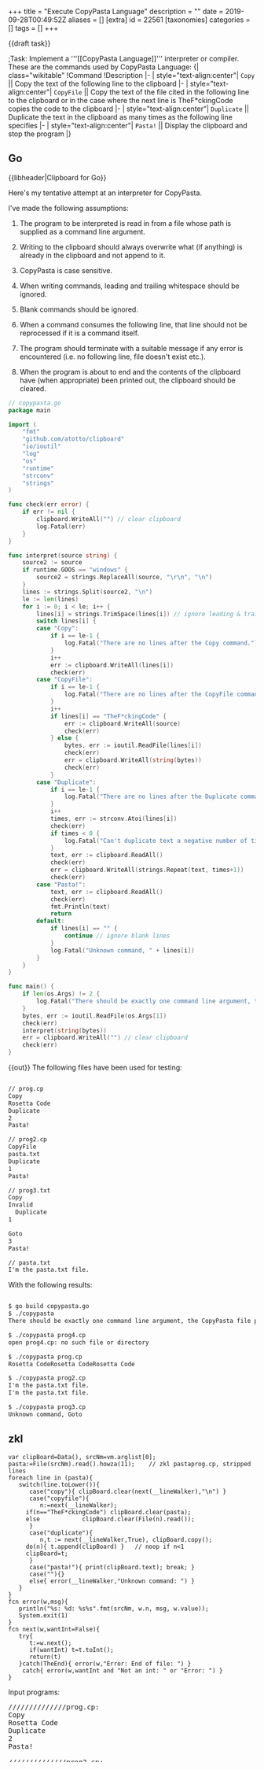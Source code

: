 +++
title = "Execute CopyPasta Language"
description = ""
date = 2019-09-28T00:49:52Z
aliases = []
[extra]
id = 22561
[taxonomies]
categories = []
tags = []
+++

{{draft task}}

;Task:
Implement a '''[[CopyPasta Language]]''' interpreter or compiler. These are the commands used by CopyPasta Language:
{| class="wikitable"
!Command
!Description
|-
| style="text-align:center"| <code>Copy</code> || Copy the text of the following line to the clipboard
|-
| style="text-align:center"| <code>CopyFile</code> || Copy the text of the file cited in the following line to the clipboard or in the case where the next line is TheF*ckingCode copies the code to the clipboard
|-
| style="text-align:center"| <code>Duplicate</code> || Duplicate the text in the clipboard as many times as the following line specifies
|-
| style="text-align:center"| <code>Pasta!</code> || Display the clipboard and stop the program
|}



## Go

{{libheader|Clipboard for Go}}


Here's my tentative attempt at an interpreter for CopyPasta.

I've made the following assumptions:

1. The program to be interpreted is read in from a file whose path is supplied as a command line argument.

2. Writing to the clipboard should always overwrite what (if anything) is already in the clipboard and not append to it.

3. CopyPasta is case sensitive.

4. When writing commands, leading and trailing whitespace should be ignored.

5. Blank commands should be ignored.

6. When a command consumes the following line, that line should not be reprocessed if it is a command itself.

7. The program should terminate with a suitable message if any error is encountered (i.e. no following line, file doesn't exist etc.).

8. When the program is about to end and the contents of the clipboard have (when appropriate) been printed out, the clipboard should be cleared. 

```go
// copypasta.go
package main

import (
    "fmt"
    "github.com/atotto/clipboard"
    "io/ioutil"
    "log"
    "os"
    "runtime"
    "strconv"
    "strings"
)

func check(err error) {
    if err != nil {
        clipboard.WriteAll("") // clear clipboard
        log.Fatal(err)
    }
}

func interpret(source string) {
    source2 := source
    if runtime.GOOS == "windows" {
        source2 = strings.ReplaceAll(source, "\r\n", "\n")
    }
    lines := strings.Split(source2, "\n")
    le := len(lines)
    for i := 0; i < le; i++ {
        lines[i] = strings.TrimSpace(lines[i]) // ignore leading & trailing whitespace
        switch lines[i] {
        case "Copy":
            if i == le-1 {
                log.Fatal("There are no lines after the Copy command.")
            }
            i++
            err := clipboard.WriteAll(lines[i])
            check(err)
        case "CopyFile":
            if i == le-1 {
                log.Fatal("There are no lines after the CopyFile command.")
            }
            i++
            if lines[i] == "TheF*ckingCode" {
                err := clipboard.WriteAll(source)
                check(err)                
            } else {
                bytes, err := ioutil.ReadFile(lines[i])
                check(err)
                err = clipboard.WriteAll(string(bytes))
                check(err)                
            }
        case "Duplicate":
            if i == le-1 {
                log.Fatal("There are no lines after the Duplicate command.")
            }
            i++
            times, err := strconv.Atoi(lines[i])
            check(err)
            if times < 0 {
                log.Fatal("Can't duplicate text a negative number of times.")
            }
            text, err := clipboard.ReadAll()
            check(err)
            err = clipboard.WriteAll(strings.Repeat(text, times+1))
            check(err)
        case "Pasta!":
            text, err := clipboard.ReadAll()
            check(err)
            fmt.Println(text)
            return
        default:
            if lines[i] == "" {
                continue // ignore blank lines
            }
            log.Fatal("Unknown command, " + lines[i])
        }
    }
}

func main() {
    if len(os.Args) != 2 {
        log.Fatal("There should be exactly one command line argument, the CopyPasta file path.")
    }
    bytes, err := ioutil.ReadFile(os.Args[1])
    check(err)
    interpret(string(bytes))
    err = clipboard.WriteAll("") // clear clipboard
    check(err)
}
```


{{out}}
The following files have been used for testing:

```txt

// prog.cp
Copy
Rosetta Code
Duplicate
2
Pasta!

// prog2.cp
CopyFile
pasta.txt
Duplicate
1
Pasta!

// prog3.txt
Copy
Invalid
  Duplicate
1

Goto
3
Pasta!

// pasta.txt
I'm the pasta.txt file.

```

With the following results:

```txt

$ go build copypasta.go
$ ./copypasta
There should be exactly one command line argument, the CopyPasta file path.

$ ./copypasta prog4.cp
open prog4.cp: no such file or directory

$ ./copypasta prog.cp
Rosetta CodeRosetta CodeRosetta Code

$ ./copypasta prog2.cp
I'm the pasta.txt file.
I'm the pasta.txt file.

$ ./copypasta prog3.cp
Unknown command, Goto

```



## zkl


```zkl
var clipBoard=Data(), srcNm=vm.arglist[0];
pasta:=File(srcNm).read().howza(11);	// zkl pastaprog.cp, stripped lines
foreach line in (pasta){
   switch(line.toLower()){
      case("copy"){ clipBoard.clear(next(__lineWalker),"\n") }
      case("copyfile"){
         n:=next(__lineWalker);
	 if(n=="TheF*ckingCode") clipBoard.clear(pasta);
	 else			 clipBoard.clear(File(n).read());
      }
      case("duplicate"){ 
         n,t := next(__lineWalker,True), clipBoard.copy();
	 do(n){ t.append(clipBoard) }	// noop if n<1
	 clipBoard=t;
      }
      case("pasta!"){ print(clipBoard.text); break; }
      case(""){}
      else{ error(__lineWalker,"Unknown command: ") }
   }
}
fcn error(w,msg){
   println("%s: %d: %s%s".fmt(srcNm, w.n, msg, w.value)); 
   System.exit(1) 
}
fcn next(w,wantInt=False){
   try{
      t:=w.next();
      if(wantInt) t=t.toInt();
      return(t)
   }catch(TheEnd){ error(w,"Error: End of file: ") }
    catch{ error(w,wantInt and "Not an int: " or "Error: ") }
}
```

Input programs:
<pre style="height:15ex">
//////////////prog.cp:
Copy
Rosetta Code
Duplicate
2
Pasta!

//////////////prog2.cp:
CopyFile
pasta.txt
Duplicate
1
Pasta!

/////////prog3.cp:
Copy
Invalid
  Duplicate
1

Goto
3
Pasta!

//////////////pasta.txt:
I'm the pasta.txt file.

```

{{out}}

```txt

$ zkl copyPasta.zkl prog.cp
Rosetta Code
Rosetta Code
Rosetta Code

$ zkl copyPasta.zkl prog2.cp
I'm the pasta.txt file.
I'm the pasta.txt file.

$ zkl copyPasta.zkl prog3.cp
prog3.cp: 6: Unknown command: Goto

```

